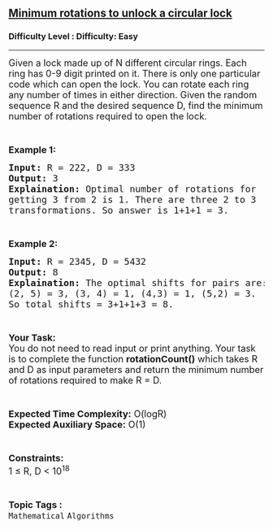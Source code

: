 <h2><a href="https://www.geeksforgeeks.org/problems/minimum-rotations-to-unlock-a-circular-lock1001/1?itm_source=geeksforgeeks&itm_medium=article&itm_campaign=practice_card">Minimum rotations to unlock a circular lock</a></h2><h3>Difficulty Level : Difficulty: Easy</h3><hr><div class="problems_problem_content__Xm_eO"><p><span style="font-size:18px">Given a lock made up of N different circular rings. Each ring has 0-9 digit printed&nbsp;on it. There is only one particular code which can open the lock.&nbsp;You can rotate each ring any number of times in either direction. Given the random sequence R and the&nbsp;desired sequence D, find the minimum number of rotations required to open the lock.&nbsp;</span></p>

<p>&nbsp;</p>

<p><strong><span style="font-size:18px">Example 1:</span></strong></p>

<pre><span style="font-size:18px"><strong>Input:</strong> R = 222, D = 333
<strong>Output:</strong> 3
<strong>Explaination:</strong> Optimal number of rotations for 
getting 3 from 2 is 1. There are three 2 to 3 
transformations. So answer is 1+1+1 = 3.</span></pre>

<p>&nbsp;</p>

<p><strong><span style="font-size:18px">Example 2:</span></strong></p>

<pre><span style="font-size:18px"><strong>Input:</strong> R = 2345, D = 5432
<strong>Output:</strong> 8
<strong>Explaination:</strong> The optimal shifts for pairs are: 
(2, 5) = 3, (3, 4) = 1, (4,3) = 1, (5,2) = 3. 
So total shifts = 3+1+1+3 = 8.</span></pre>

<p>&nbsp;</p>

<p><span style="font-size:18px"><strong>Your Task:</strong><br>
You do not need to read input or print anything. Your task is to complete the function <strong>rotationCount()</strong> which takes R and D&nbsp;as input parameters and return the minimum number of rotations required to make R = D.</span></p>

<p>&nbsp;</p>

<p><span style="font-size:18px"><strong>Expected Time Complexity:</strong> O(logR)<br>
<strong>Expected Auxiliary Space:</strong> O(1)</span></p>

<p>&nbsp;</p>

<p><span style="font-size:18px"><strong>Constraints:</strong><br>
1 ≤ R, D &lt; 10<sup>18</sup></span></p>
</div><br><p><span style=font-size:18px><strong>Topic Tags : </strong><br><code>Mathematical</code>&nbsp;<code>Algorithms</code>&nbsp;